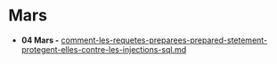 # Mars

* **04 Mars -** [comment-les-requetes-preparees-prepared-stetement-protegent-elles-contre-les-injections-sql.md](comment-les-requetes-preparees-prepared-stetement-protegent-elles-contre-les-injections-sql.md "mention")
